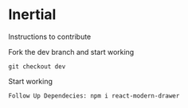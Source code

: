 # Inertial

Instructions to contribute 

Fork the dev branch and start working
```
git checkout dev
```
Start working


```
Follow Up Dependecies: npm i react-modern-drawer 
```
